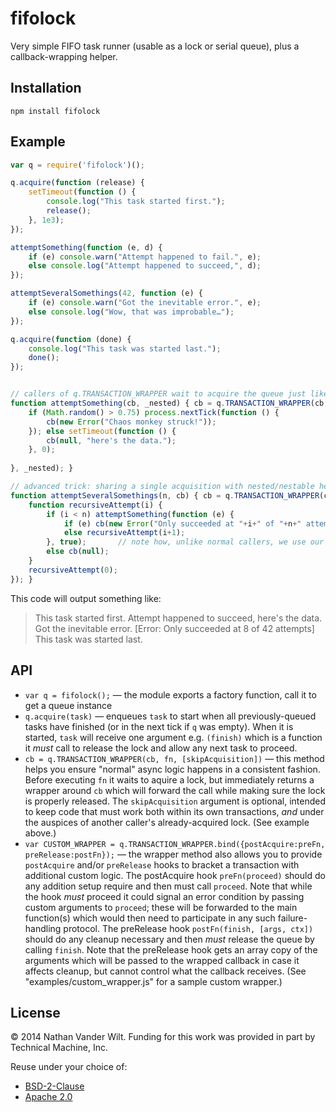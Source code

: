 # fifolock

Very simple FIFO task runner (usable as a lock or serial queue), plus a callback-wrapping helper.


## Installation

`npm install fifolock`

## Example


```js
var q = require('fifolock')();

q.acquire(function (release) {
    setTimeout(function () {
        console.log("This task started first.");
        release();
    }, 1e3);
});

attemptSomething(function (e, d) {
    if (e) console.warn("Attempt happened to fail.", e);
    else console.log("Attempt happened to succeed,", d);
});

attemptSeveralSomethings(42, function (e) {
    if (e) console.warn("Got the inevitable error.", e);
    else console.log("Wow, that was improbable…");
});

q.acquire(function (done) {
    console.log("This task was started last.");
    done();
});


// callers of q.TRANSACTION_WRAPPER wait to acquire the queue just like any direct users
function attemptSomething(cb, _nested) { cb = q.TRANSACTION_WRAPPER(cb, function () {
    if (Math.random() > 0.75) process.nextTick(function () {
        cb(new Error("Chaos monkey struck!"));
    }); else setTimeout(function () {
        cb(null, "here's the data.");
    }, 0);
    
}, _nested); }

// advanced trick: sharing a single acquisition with nested/nestable helper routines
function attemptSeveralSomethings(n, cb) { cb = q.TRANSACTION_WRAPPER(cb, function () {
    function recursiveAttempt(i) {
        if (i < n) attemptSomething(function (e) {
            if (e) cb(new Error("Only succeeded at "+i+" of "+n+" attempts"));
            else recursiveAttempt(i+1);
        }, true);       // note how, unlike normal callers, we use our internal _nested parameter
        else cb(null);
    }
    recursiveAttempt(0);
}); }
```

This code will output something like:

> This task started first.
> Attempt happened to succeed, here's the data.
> Got the inevitable error. [Error: Only succeeded at 8 of 42 attempts]
> This task was started last.


## API

* `var q = fifolock();` — the module exports a factory function, call it to get a queue instance
* `q.acquire(task)` — enqueues `task` to start when all previously-queued tasks have finished (or in the next tick if `q` was empty). When it is started, `task` will receive one argument e.g. `(finish)` which is a function it *must* call to release the lock and allow any next task to proceed.
* `cb = q.TRANSACTION_WRAPPER(cb, fn, [skipAcquisition])` — this method helps you ensure "normal" async logic happens in a consistent fashion. Before executing `fn` it waits to aquire a lock, but immediately returns a wrapper around `cb` which will forward the call while making sure the lock is properly released. The `skipAcquisition` argument is optional, intended to keep code that must work both within its own transactions, *and* under the auspices of another caller's already-acquired lock. (See example above.)
* `var CUSTOM_WRAPPER = q.TRANSACTION_WRAPPER.bind({postAcquire:preFn, preRelease:postFn});` — the wrapper method also allows you to provide `postAcquire` and/or `preRelease` hooks to bracket a transaction with additional custom logic. The postAcquire hook `preFn(proceed)` should do any addition setup require and then must call `proceed`. Note that while the hook *must* proceed it could signal an error condition by passing custom arguments to `proceed`; these will be forwarded to the main function(s) which would then need to participate in any such failure-handling protocol. The preRelease hook `postFn(finish, [args, ctx])` should do any cleanup necessary and then *must* release the queue by calling `finish`. Note that the preRelease hook gets an array copy of the arguments which will be passed to the wrapped callback in case it affects cleanup, but cannot control what the callback receives. (See "examples/custom_wrapper.js" for a sample custom wrapper.)


## License

© 2014 Nathan Vander Wilt.
Funding for this work was provided in part by Technical Machine, Inc.

Reuse under your choice of:

* [BSD-2-Clause](http://opensource.org/licenses/BSD-2-Clause)
* [Apache 2.0](http://www.apache.org/licenses/LICENSE-2.0.html)
